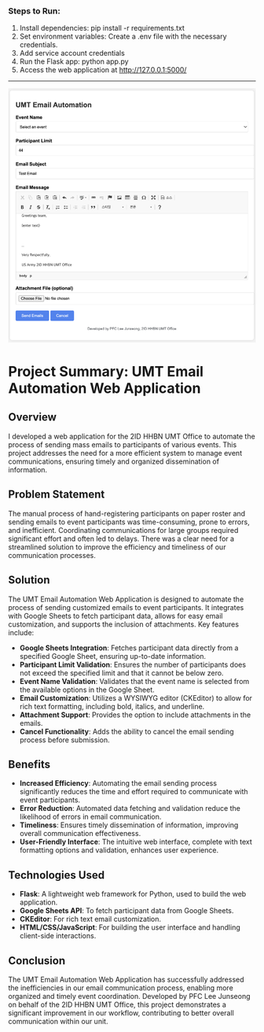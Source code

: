 ### Steps to Run:
1. Install dependencies: pip install -r requirements.txt
2. Set environment variables: Create a .env file with the necessary credentials.
3. Add service account credentials
4. Run the Flask app: python app.py
5. Access the web application at http://127.0.0.1:5000/
-----
![screenshot](screenshot.png)
# Project Summary: UMT Email Automation Web Application

## Overview
I developed a web application for the 2ID HHBN UMT Office to automate the process of sending mass emails to participants of various events. This project addresses the need for a more efficient system to manage event communications, ensuring timely and organized dissemination of information.

## Problem Statement
The manual process of hand-registering participants on paper roster and sending emails to event participants was time-consuming, prone to errors, and inefficient. Coordinating communications for large groups required significant effort and often led to delays. There was a clear need for a streamlined solution to improve the efficiency and timeliness of our communication processes.

## Solution
The UMT Email Automation Web Application is designed to automate the process of sending customized emails to event participants. It integrates with Google Sheets to fetch participant data, allows for easy email customization, and supports the inclusion of attachments. Key features include:

- **Google Sheets Integration**: Fetches participant data directly from a specified Google Sheet, ensuring up-to-date information.
- **Participant Limit Validation**: Ensures the number of participants does not exceed the specified limit and that it cannot be below zero.
- **Event Name Validation**: Validates that the event name is selected from the available options in the Google Sheet.
- **Email Customization**: Utilizes a WYSIWYG editor (CKEditor) to allow for rich text formatting, including bold, italics, and underline.
- **Attachment Support**: Provides the option to include attachments in the emails.
- **Cancel Functionality**: Adds the ability to cancel the email sending process before submission.

## Benefits
- **Increased Efficiency**: Automating the email sending process significantly reduces the time and effort required to communicate with event participants.
- **Error Reduction**: Automated data fetching and validation reduce the likelihood of errors in email communication.
- **Timeliness**: Ensures timely dissemination of information, improving overall communication effectiveness.
- **User-Friendly Interface**: The intuitive web interface, complete with text formatting options and validation, enhances user experience.

## Technologies Used
- **Flask**: A lightweight web framework for Python, used to build the web application.
- **Google Sheets API**: To fetch participant data from Google Sheets.
- **CKEditor**: For rich text email customization.
- **HTML/CSS/JavaScript**: For building the user interface and handling client-side interactions.

## Conclusion
The UMT Email Automation Web Application has successfully addressed the inefficiencies in our email communication process, enabling more organized and timely event coordination. Developed by PFC Lee Junseong on behalf of the 2ID HHBN UMT Office, this project demonstrates a significant improvement in our workflow, contributing to better overall communication within our unit.
